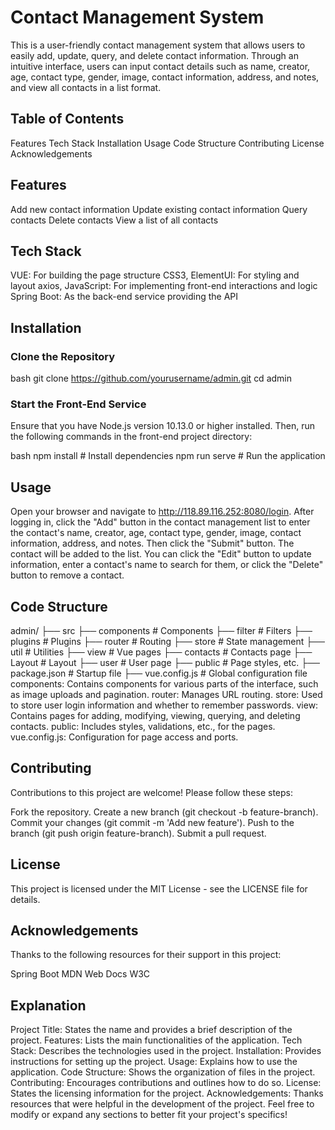 # Contact Management System
This is a user-friendly contact management system that allows users to easily add, update, query, and delete contact information. Through an intuitive interface, users can input contact details such as name, creator, age, contact type, gender, image, contact information, address, and notes, and view all contacts in a list format.

## Table of Contents
Features
Tech Stack
Installation
Usage
Code Structure
Contributing
License
Acknowledgements
## Features
Add new contact information
Update existing contact information
Query contacts
Delete contacts
View a list of all contacts
## Tech Stack
VUE: For building the page structure
CSS3, ElementUI: For styling and layout
axios, JavaScript: For implementing front-end interactions and logic
Spring Boot: As the back-end service providing the API
## Installation
### Clone the Repository
bash
git clone https://github.com/yourusername/admin.git
cd admin
### Start the Front-End Service
Ensure that you have Node.js version 10.13.0 or higher installed. Then, run the following commands in the front-end project directory:

bash
npm install # Install dependencies
npm run serve # Run the application
## Usage
Open your browser and navigate to http://118.89.116.252:8080/login. After logging in, click the "Add" button in the contact management list to enter the contact's name, creator, age, contact type, gender, image, contact information, address, and notes. Then click the "Submit" button. The contact will be added to the list. You can click the "Edit" button to update information, enter a contact's name to search for them, or click the "Delete" button to remove a contact.

## Code Structure
admin/
├── src
   ├── components  # Components
   ├── filter      # Filters
   ├── plugins     # Plugins
   ├── router      # Routing
   ├── store       # State management
   ├── util        # Utilities
   ├── view        # Vue pages
       ├── contacts # Contacts page
       ├── Layout   # Layout
       ├── user     # User page
├── public         # Page styles, etc.
├── package.json   # Startup file
├── vue.config.js  # Global configuration file
components: Contains components for various parts of the interface, such as image uploads and pagination.
router: Manages URL routing.
store: Used to store user login information and whether to remember passwords.
view: Contains pages for adding, modifying, viewing, querying, and deleting contacts.
public: Includes styles, validations, etc., for the pages.
vue.config.js: Configuration for page access and ports.
## Contributing
Contributions to this project are welcome! Please follow these steps:

Fork the repository.
Create a new branch (git checkout -b feature-branch).
Commit your changes (git commit -m 'Add new feature').
Push to the branch (git push origin feature-branch).
Submit a pull request.
## License
This project is licensed under the MIT License - see the LICENSE file for details.

## Acknowledgements
Thanks to the following resources for their support in this project:

Spring Boot
MDN Web Docs
W3C
## Explanation
Project Title: States the name and provides a brief description of the project.
Features: Lists the main functionalities of the application.
Tech Stack: Describes the technologies used in the project.
Installation: Provides instructions for setting up the project.
Usage: Explains how to use the application.
Code Structure: Shows the organization of files in the project.
Contributing: Encourages contributions and outlines how to do so.
License: States the licensing information for the project.
Acknowledgements: Thanks resources that were helpful in the development of the project.
Feel free to modify or expand any sections to better fit your project's specifics!
